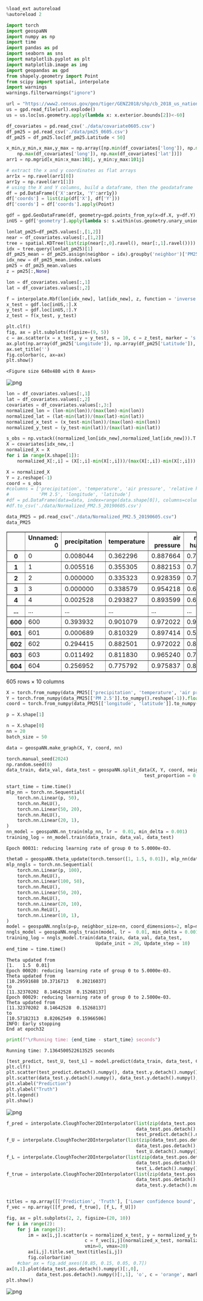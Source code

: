 ```python
%load_ext autoreload
%autoreload 2
```


```python
import torch
import geospaNN
import numpy as np
import time
import pandas as pd
import seaborn as sns
import matplotlib.pyplot as plt
import matplotlib.image as img 
import geopandas as gpd
from shapely.geometry import Point
from scipy import spatial, interpolate
import warnings
warnings.filterwarnings("ignore")
```


```python
url = "https://www2.census.gov/geo/tiger/GENZ2018/shp/cb_2018_us_nation_20m.zip"
us = gpd.read_file(url).explode()
us = us.loc[us.geometry.apply(lambda x: x.exterior.bounds[2])<-60]
```


```python
df_covariates = pd.read_csv('./data/covariate0605.csv')
df_pm25 = pd.read_csv('./data/pm25_0605.csv')
df_pm25 = df_pm25.loc[df_pm25.Latitude < 50]

x_min,y_min,x_max,y_max = np.array([np.min(df_covariates['long']), np.min(df_covariates['lat']),
    np.max(df_covariates['long']), np.max(df_covariates['lat'])])
arr1 = np.mgrid[x_min:x_max:101j, y_min:y_max:101j]

# extract the x and y coordinates as flat arrays
arr1x = np.ravel(arr1[0])
arr1y = np.ravel(arr1[1])
# using the X and Y columns, build a dataframe, then the geodataframe
df = pd.DataFrame({'X':arr1x, 'Y':arr1y})
df['coords'] = list(zip(df['X'], df['Y']))
df['coords'] = df['coords'].apply(Point)

gdf = gpd.GeoDataFrame(df, geometry=gpd.points_from_xy(x=df.X, y=df.Y),crs = us.crs)
inUS = gdf['geometry'].apply(lambda s: s.within(us.geometry.unary_union))
```


```python
lonlat_pm25=df_pm25.values[:,[1,2]]
near = df_covariates.values[:,[1,2]]
tree = spatial.KDTree(list(zip(near[:,0].ravel(), near[:,1].ravel())))
idx = tree.query(lonlat_pm25)[1]
df_pm25_mean = df_pm25.assign(neighbor = idx).groupby('neighbor')['PM25'].mean()
idx_new = df_pm25_mean.index.values
pm25 = df_pm25_mean.values
z = pm25[:,None]

lon = df_covariates.values[:,1]
lat = df_covariates.values[:,2]

f = interpolate.Rbf(lon[idx_new], lat[idx_new], z, function = 'inverse')
x_test = gdf.loc[inUS,:].X
y_test = gdf.loc[inUS,:].Y
z_test = f(x_test, y_test)
```


```python
plt.clf()
fig, ax = plt.subplots(figsize=(9, 5))
c = ax.scatter(x = x_test, y = y_test, s = 10, c = z_test, marker = 's', alpha = 0.7)
ax.plot(np.array(df_pm25['Longitude']), np.array(df_pm25['Latitude']), 'o', c = 'orange', markersize = 4)
ax.set_title('')
fig.colorbar(c, ax=ax)
plt.show()
```


    <Figure size 640x480 with 0 Axes>



    
![png](./data/output_figures/sim_1.png)
    



```python
lon = df_covariates.values[:,1]
lat = df_covariates.values[:,2]
covariates = df_covariates.values[:,3:]
normalized_lon = (lon-min(lon))/(max(lon)-min(lon))
normalized_lat = (lat-min(lat))/(max(lat)-min(lat))
normalized_x_test = (x_test-min(lon))/(max(lon)-min(lon))
normalized_y_test = (y_test-min(lat))/(max(lat)-min(lat))

s_obs = np.vstack((normalized_lon[idx_new],normalized_lat[idx_new])).T
X = covariates[idx_new,:]
normalized_X = X
for i in range(X.shape[1]):
    normalized_X[:,i] = (X[:,i]-min(X[:,i]))/(max(X[:,i])-min(X[:,i]))

X = normalized_X
Y = z.reshape(-1)
coord = s_obs
#columns = ['precipitation', 'temperature', 'air pressure', 'relative humidity', 'U-wind', 'V-wind',
#           'PM 2.5', 'longitude', 'latitude']
#df = pd.DataFrame(data=data, index=range(data.shape[0]), columns=columns)
#df.to_csv('./data/Normalized_PM2.5_20190605.csv')
```


```python
data_PM25 = pd.read_csv("./data/Normalized_PM2.5_20190605.csv")
data_PM25
```




<div>
<style scoped>
    .dataframe tbody tr th:only-of-type {
        vertical-align: middle;
    }

    .dataframe tbody tr th {
        vertical-align: top;
    }

    .dataframe thead th {
        text-align: right;
    }
</style>
<table border="1" class="dataframe">
  <thead>
    <tr style="text-align: right;">
      <th></th>
      <th>Unnamed: 0</th>
      <th>precipitation</th>
      <th>temperature</th>
      <th>air pressure</th>
      <th>relative humidity</th>
      <th>U-wind</th>
      <th>V-wind</th>
      <th>PM 2.5</th>
      <th>longitude</th>
      <th>latitude</th>
    </tr>
  </thead>
  <tbody>
    <tr>
      <th>0</th>
      <td>0</td>
      <td>0.008044</td>
      <td>0.362296</td>
      <td>0.887664</td>
      <td>0.774197</td>
      <td>0.868530</td>
      <td>0.781498</td>
      <td>5.020834</td>
      <td>0.980311</td>
      <td>0.906268</td>
    </tr>
    <tr>
      <th>1</th>
      <td>1</td>
      <td>0.005516</td>
      <td>0.355305</td>
      <td>0.882153</td>
      <td>0.751742</td>
      <td>0.864206</td>
      <td>0.770715</td>
      <td>3.837500</td>
      <td>0.983093</td>
      <td>0.889762</td>
    </tr>
    <tr>
      <th>2</th>
      <td>2</td>
      <td>0.000000</td>
      <td>0.335323</td>
      <td>0.928359</td>
      <td>0.714189</td>
      <td>0.697080</td>
      <td>0.813224</td>
      <td>2.041666</td>
      <td>0.974238</td>
      <td>0.814722</td>
    </tr>
    <tr>
      <th>3</th>
      <td>3</td>
      <td>0.000000</td>
      <td>0.338579</td>
      <td>0.954218</td>
      <td>0.690767</td>
      <td>0.625266</td>
      <td>0.868161</td>
      <td>3.669444</td>
      <td>0.976951</td>
      <td>0.798275</td>
    </tr>
    <tr>
      <th>4</th>
      <td>4</td>
      <td>0.002528</td>
      <td>0.293827</td>
      <td>0.893599</td>
      <td>0.685830</td>
      <td>0.688808</td>
      <td>0.842395</td>
      <td>1.020833</td>
      <td>0.945193</td>
      <td>0.800337</td>
    </tr>
    <tr>
      <th>...</th>
      <td>...</td>
      <td>...</td>
      <td>...</td>
      <td>...</td>
      <td>...</td>
      <td>...</td>
      <td>...</td>
      <td>...</td>
      <td>...</td>
      <td>...</td>
    </tr>
    <tr>
      <th>600</th>
      <td>600</td>
      <td>0.393932</td>
      <td>0.901079</td>
      <td>0.972022</td>
      <td>0.910279</td>
      <td>0.642436</td>
      <td>0.469410</td>
      <td>5.168750</td>
      <td>0.469337</td>
      <td>0.101640</td>
    </tr>
    <tr>
      <th>601</th>
      <td>601</td>
      <td>0.000689</td>
      <td>0.810329</td>
      <td>0.897414</td>
      <td>0.539392</td>
      <td>0.553265</td>
      <td>0.464926</td>
      <td>6.041666</td>
      <td>0.436702</td>
      <td>0.098054</td>
    </tr>
    <tr>
      <th>602</th>
      <td>602</td>
      <td>0.294415</td>
      <td>0.882501</td>
      <td>0.972022</td>
      <td>0.822590</td>
      <td>0.642248</td>
      <td>0.469353</td>
      <td>8.704166</td>
      <td>0.468665</td>
      <td>0.090378</td>
    </tr>
    <tr>
      <th>603</th>
      <td>603</td>
      <td>0.011492</td>
      <td>0.811830</td>
      <td>0.965240</td>
      <td>0.719028</td>
      <td>0.676463</td>
      <td>0.512429</td>
      <td>8.725000</td>
      <td>0.460179</td>
      <td>0.035680</td>
    </tr>
    <tr>
      <th>604</th>
      <td>604</td>
      <td>0.256952</td>
      <td>0.775792</td>
      <td>0.975837</td>
      <td>0.802168</td>
      <td>0.696516</td>
      <td>0.509137</td>
      <td>8.213636</td>
      <td>0.470595</td>
      <td>0.032926</td>
    </tr>
  </tbody>
</table>
<p>605 rows × 10 columns</p>
</div>




```python
X = torch.from_numpy(data_PM25[['precipitation', 'temperature', 'air pressure', 'relative humidity', 'U-wind', 'V-wind']].to_numpy()).float()
Y = torch.from_numpy(data_PM25[['PM 2.5']].to_numpy().reshape(-1)).float()
coord = torch.from_numpy(data_PM25[['longitude', 'latitude']].to_numpy()).float()

p = X.shape[1]

n = X.shape[0]
nn = 20
batch_size = 50

data = geospaNN.make_graph(X, Y, coord, nn)

torch.manual_seed(2024)
np.random.seed(0)
data_train, data_val, data_test = geospaNN.split_data(X, Y, coord, neighbor_size = 20, 
                                                   test_proportion = 0.5)
```


```python
start_time = time.time()
mlp_nn = torch.nn.Sequential(
    torch.nn.Linear(p, 50),
    torch.nn.ReLU(),
    torch.nn.Linear(50, 20),
    torch.nn.ReLU(),
    torch.nn.Linear(20, 1),
)
nn_model = geospaNN.nn_train(mlp_nn, lr =  0.01, min_delta = 0.001)
training_log = nn_model.train(data_train, data_val, data_test)
```

    Epoch 00031: reducing learning rate of group 0 to 5.0000e-03.



```python
theta0 = geospaNN.theta_update(torch.tensor([1, 1.5, 0.01]), mlp_nn(data_train.x).squeeze() - data_train.y, data_train.pos, neighbor_size = 20)
mlp_nngls = torch.nn.Sequential(
    torch.nn.Linear(p, 100),
    torch.nn.ReLU(),
    torch.nn.Linear(100, 50),
    torch.nn.ReLU(),
    torch.nn.Linear(50, 20),
    torch.nn.ReLU(),
    torch.nn.Linear(20, 10),
    torch.nn.ReLU(),
    torch.nn.Linear(10, 1),
)
model = geospaNN.nngls(p=p, neighbor_size=nn, coord_dimensions=2, mlp=mlp_nngls, theta=torch.tensor(theta0))
nngls_model = geospaNN.nngls_train(model, lr =  0.01, min_delta = 0.001)
training_log = nngls_model.train(data_train, data_val, data_test,
                                 Update_init = 20, Update_step = 10)
end_time = time.time()
```

    Theta updated from
    [1.   1.5  0.01]
    Epoch 00020: reducing learning rate of group 0 to 5.0000e-03.
    Theta updated from
    [10.29591688 10.3716713   0.20216037]
    to
    [11.32370202  8.14642528  0.15268137]
    Epoch 00029: reducing learning rate of group 0 to 2.5000e-03.
    Theta updated from
    [11.32370202  8.14642528  0.15268137]
    to
    [10.57182313  8.82062549  0.15966506]
    INFO: Early stopping
    End at epoch32



```python
print(f"\rRunning time: {end_time - start_time} seconds")
```

    Running time: 7.1364500522613525 seconds



```python
[test_predict, test_U, test_L] = model.predict(data_train, data_test, CI = True)
plt.clf()
plt.scatter(test_predict.detach().numpy(), data_test.y.detach().numpy(), s = 1, label = 'Truth vs prediction')
plt.scatter(data_test.y.detach().numpy(), data_test.y.detach().numpy(), s = 1, label = 'reference')
plt.xlabel("Prediction")
plt.ylabel("Truth")
plt.legend()
plt.show()
```


    
![png](./data/output_figures/sim_2.png)
    



```python
f_pred = interpolate.CloughTocher2DInterpolator(list(zip(data_test.pos.detach().numpy()[:,0], 
                                                data_test.pos.detach().numpy()[:,1])),
                                                test_predict.detach().numpy())
f_U = interpolate.CloughTocher2DInterpolator(list(zip(data_test.pos.detach().numpy()[:,0], 
                                                data_test.pos.detach().numpy()[:,1])),
                                                test_U.detach().numpy())
f_L = interpolate.CloughTocher2DInterpolator(list(zip(data_test.pos.detach().numpy()[:,0], 
                                                data_test.pos.detach().numpy()[:,1])),
                                                test_L.detach().numpy())
f_true = interpolate.CloughTocher2DInterpolator(list(zip(data_test.pos.detach().numpy()[:,0], 
                                                data_test.pos.detach().numpy()[:,1])),
                                                data_test.y.detach().numpy())


titles = np.array([['Prediction', 'Truth'], ['Lower confidence bound', 'Upper confidence bound']])
f_vec = np.array([[f_pred, f_true], [f_L, f_U]])

fig, ax = plt.subplots(2, 2, figsize=(20, 10))
for i in range(2):
    for j in range(2):
        im = ax[i,j].scatter(x = normalized_x_test, y = normalized_y_test, s = 9, 
                             c = f_vec[i,j](normalized_x_test, normalized_y_test), marker = 's', alpha = 0.7, 
                             vmin=0, vmax=20)
        ax[i,j].title.set_text(titles[i,j])
        fig.colorbar(im)
    #cbar_ax = fig.add_axes([0.85, 0.15, 0.05, 0.7])
ax[0,1].plot(data_test.pos.detach().numpy()[:,0], 
           data_test.pos.detach().numpy()[:,1], 'o', c = 'orange', markersize = 4)
plt.show()
```


    
![png](./data/output_figures/sim_3.png)
    

